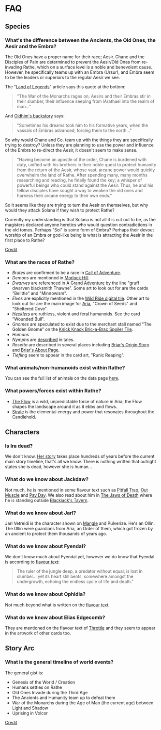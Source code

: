 # FAQ

## Species

### What's the difference between the Ancients, the Old Ones, the Aesir and the Embra?

The Old Ones have a proper name for their race; Aesir. Chane and the Disciples of Pain are determined to prevent the Aesir/Old Ones from re-invading Rathe, which on a surface level is a noble and benevolent cause. However, he specifically teams up with an Embra (Ursur), and Embra seem to be the leaders or superiors to the regular Aesir we see.

The "[Land of Legends](world-of-rathe/aria/the-land-of-legends.md)" article says this quote at the bottom:

> "The War of the Monarchs rages on; Aesirs and their Embras stir in their slumber, their influence seeping from íArathael into the realm of man..."

And [Oldhim's backstory](main-story/05-tales-of-aria/oldhim-grandfather-of-eternity-story.md) says:

> "Sometimes his dreams took him to his formative years, when the vassals of Embras advanced, forcing them to the north..."

So why would Chane and Co. team up with the things they are specifically trying to destroy? Unless they are planning to use the power and influence of the Embra to re-direct the Aesir, it doesn't seem to make sense.

> "Having become an apostle of the order, Chane is burdened with duty, unified with his brothers in their noble quest to protect humanity from the return of the Aesir, whose vast, arcane power would quickly overwhelm the land of Rathe. After spending many, many months researching and reading, he finally found the key; a whisper of powerful beings who could stand against the Aesir. Thus, he and his fellow disciples have sought a way to weaken the old ones and harness their arcane energy to their own ends."

So it seems like they are trying to turn the Aesir on themselves, but why would they attack Solana if they wish to protect Rathe?

Currently my understanding is that Solana is not all it is cut out to be, as the magisters declared anyone heretics who would question contradictions in the old tomes. Perhaps "Sol" is some form of Embra? Perhaps their devout worship of an Embra or god-like being is what is attracting the Aesir in the first place to Rathe?

[Credit](https://discord.com/channels/625953788343091200/743050420363984898/921433017430470666)

### What are the races of Rathe?

* _Brutes_ are confirmed to be a race in [Call of Adventure](world-of-rathe/savage-lands/call-of-adventure.md#brutes).
* _Demons_ are mentioned in [Morlock Hill](main-story/07-interlude/morlock-hill.md).
* _Dwarves_ are referenced in [A Grand Adventure](main-story/06-everfest/a-grand-adventure.md) by the line "gruff dwarven blacksmith Thawne". Some art to look out for are the cards "Belittle" and "Minnowism".
* _Elves_ are explicitly mentioned in the [Wild Ride digital tile](./digital-tiles/everfest/everfest.md#wild-ride). Other art to look out for are the main image for [Aria](world-of-rathe/aria/aria.md), "Crown of Seeds" and "Sheltered Cove".
* [_Hecklers_](world-of-rathe/savage-lands/call-of-adventure.md#hecklers) are ruthless, violent and feral humanoids. See the card "Wounded Bull".
* _Gnomes_ are speculated to exist due to the merchant stall named "The Golden Gnome" on the [Knick Knack Bric-a-Brac Spoiler Tile](./digital-tiles/everfest/everfest.md#knick-knack-bric-a-brac).
* _Humans_
* _Nymphs_ are [described](flavour/07-uprising.md#arctic-incarceration---upr144) in tales.
* _Rosetta_ are described in several places including [Briar's Origin Story](main-story/05-tales-of-aria/briar-warden-of-thorns-story.md) and [Briar's About Page](heroes-of-rathe/briar-about.md).
* _Tiefling_ seem to appear in the card art, "Runic Reaping".

### What animals/non-humanoids exist within Rathe?

You can see the full list of animals on the data page [here](data/animals.md).

### What powers/forces exist within Rathe?

* [The Flow](world-of-rathe/aria/a-true-sanctuary.md#the-flow) is a wild, unpredictable force of nature in Aria, the Flow shapes the landscape around it as it ebbs and flows.
* [Strale](world-of-rathe/aria/the-land-of-legends.md#candlehold) is the elemental energy and power that resonates throughout the Candlehold.

## Characters
### Is Ira dead?

We don't know. [Her story](main-story/03-crucible-of-war/ira-crimson-haze-story.md) takes place hundreds of years before the current main story timeline, that's all we know. There is nothing written that outright states she is dead, however she is human...

### What do we know about Jackdaw?

Not much, he is mentioned in some flavour text such as [Pitfall Trap](flavour/03-crucible-of-war.md#pitfall-trap---cru127), [Out Muscle](flavour/04-monarch.md#out-muscle---mon248) and [Pay Day](flavour/08-dynasty.md#pay-day---dyn123). We also read about him in [The Jaws of Death](main-story/02-arcane-rising/the-jaws-of-death.md) where he is standing outside [Blackjack's Tavern](world-of-rathe/pits/blackjacks-mercenary-group.md#blackjacks-mercenary-group).

### What do we know about Jarl?

Jarl Vetreidi is the character shown on [Mangle](flavour/03-crucible-of-war.md#mangle---cru026) and Pulverize. He's an Ollin. The Ollin were guardians from Aria, an Order of them, which got frozen by an ancient to protect them thousands of years ago.

### What do we know about Fyendal?

We don't know much about Fyendal yet, however we do know that Fyendal is according to [flavour text](flavour/01-welcome-to-rathe.md#heart-of-fyendal---wtr000):

> The ruler of the jungle deep, a predator without equal, is lost in slumber... yet its heart still beats, somewhere amongst the undergrowth, echoing the endless cycle of life and death."

### What do we know about Ophidia?

Not much beyond what is written on the [flavour text](flavour/02-arcane-rising.md#eye-of-ophidia---arc000).

### What do we know about Elias Edgecomb?

They are mentioned on the flavour text of [Throttle](flavour/02-arcane-rising.md#throttle---arc023) and they seem to appear in the artwork of other cards too.

## Story Arc

### What is the general timeline of world events?

The general gist is:

* Genesis of the World / Creation
* Humans settles on Rathe
* Old Ones Invade during the Third Age
* The Ancients and Humanity team up to defeat them
* War of the Monarchs during the Age of Man (the current age) between Light and Shadow
* Uprising in Volcor

[Credit](https://discord.com/channels/625953788343091200/743050420363984898/1048133213261926430)
